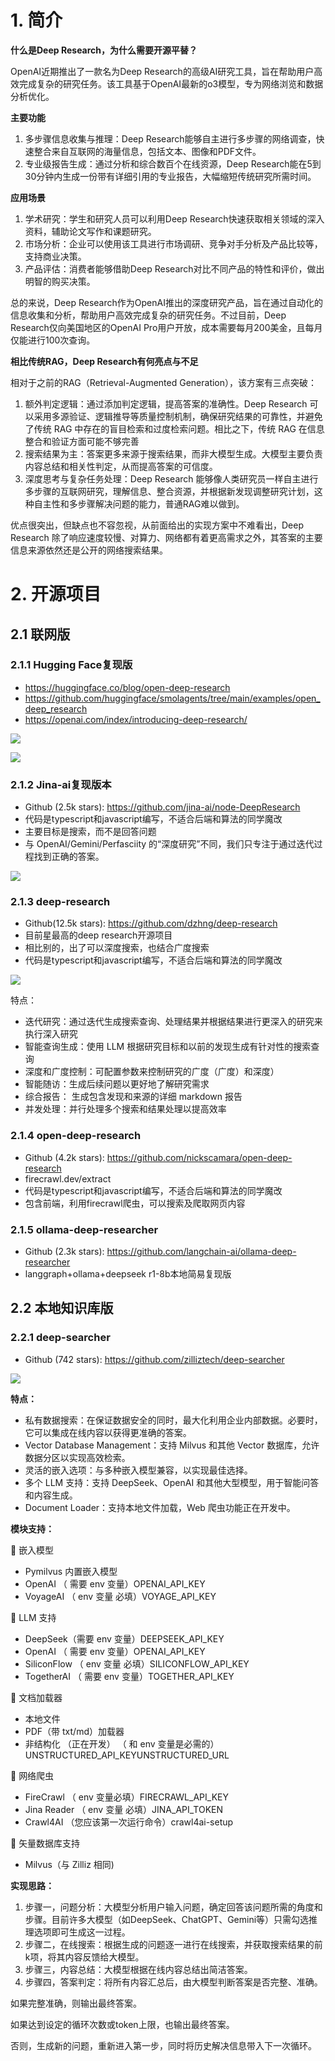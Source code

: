# 1. 简介

**什么是Deep Research，为什么需要开源平替？**

OpenAI近期推出了一款名为Deep Research的高级AI研究工具，旨在帮助用户高效完成复杂的研究任务。该工具基于OpenAI最新的o3模型，专为网络浏览和数据分析优化。

**主要功能**

1. 多步骤信息收集与推理：Deep Research能够自主进行多步骤的网络调查，快速整合来自互联网的海量信息，包括文本、图像和PDF文件。
2. 专业级报告生成：通过分析和综合数百个在线资源，Deep Research能在5到30分钟内生成一份带有详细引用的专业报告，大幅缩短传统研究所需时间。

**应用场景**
1. 学术研究：学生和研究人员可以利用Deep Research快速获取相关领域的深入资料，辅助论文写作和课题研究。
2. 市场分析：企业可以使用该工具进行市场调研、竞争对手分析及产品比较等，支持商业决策。
3. 产品评估：消费者能够借助Deep Research对比不同产品的特性和评价，做出明智的购买决策。

总的来说，Deep Research作为OpenAI推出的深度研究产品，旨在通过自动化的信息收集和分析，帮助用户高效完成复杂的研究任务。不过目前，Deep Research仅向美国地区的OpenAI Pro用户开放，成本需要每月200美金，且每月仅能进行100次查询。

**相比传统RAG，Deep Research有何亮点与不足**

相对于之前的RAG（Retrieval-Augmented Generation），该方案有三点突破：

1. 额外判定逻辑：通过添加判定逻辑，提高答案的准确性。Deep Research 可以采用多源验证、逻辑推导等质量控制机制，确保研究结果的可靠性，并避免了传统 RAG 中存在的盲目检索和过度检索问题。相比之下，传统 RAG 在信息整合和验证方面可能不够完善
2. 搜索结果为主：答案更多来源于搜索结果，而非大模型生成。大模型主要负责内容总结和相关性判定，从而提高答案的可信度。
3. 深度思考与复杂任务处理：Deep Research 能够像人类研究员一样自主进行多步骤的互联网研究，理解信息、整合资源，并根据新发现调整研究计划，这种自主性和多步骤解决问题的能力，普通RAG难以做到。

优点很突出，但缺点也不容忽视，从前面给出的实现方案中不难看出，Deep Research 除了响应速度较慢、对算力、网络都有着更高需求之外，其答案的主要信息来源依然还是公开的网络搜索结果。

# 2. 开源项目
## 2.1 联网版
### 2.1.1 Hugging Face复现版

- https://huggingface.co/blog/open-deep-research
- https://github.com/huggingface/smolagents/tree/main/examples/open_deep_research
- https://openai.com/index/introducing-deep-research/

![](.01_开源项目_images/hf_deep_research1.png)

![](.01_开源项目_images/hf_deep_research2.png)

### 2.1.2 Jina-ai复现版本

- Github (2.5k stars): https://github.com/jina-ai/node-DeepResearch
- 代码是typescript和javascript编写，不适合后端和算法的同学魔改
- 主要目标是搜索，而不是回答问题
- 与 OpenAI/Gemini/Perfasciity 的“深度研究”不同，我们只专注于通过迭代过程找到正确的答案。

![](.01_开源项目_images/流程.png)

### 2.1.3 deep-research
- Github(12.5k stars): https://github.com/dzhng/deep-research
- 目前星最高的deep research开源项目
- 相比别的，出了可以深度搜索，也结合广度搜索
- 代码是typescript和javascript编写，不适合后端和算法的同学魔改

![](.01_开源项目_images/deep_research代码流程.png)

特点：
- 迭代研究：通过迭代生成搜索查询、处理结果并根据结果进行更深入的研究来执行深入研究
- 智能查询生成：使用 LLM 根据研究目标和以前的发现生成有针对性的搜索查询
- 深度和广度控制：可配置参数来控制研究的广度（广度）和深度）
- 智能随访：生成后续问题以更好地了解研究需求
- 综合报告： 生成包含发现和来源的详细 markdown 报告
- 并发处理：并行处理多个搜索和结果处理以提高效率

### 2.1.4 open-deep-research

- Github (4.2k stars): https://github.com/nickscamara/open-deep-research
- firecrawl.dev/extract
- 代码是typescript和javascript编写，不适合后端和算法的同学魔改
- 包含前端，利用firecrawl爬虫，可以搜索及爬取网页内容

### 2.1.5 ollama-deep-researcher

- Github (2.3k stars): https://github.com/langchain-ai/ollama-deep-researcher
- langgraph+ollama+deepseek r1-8b本地简易复现版

## 2.2 本地知识库版

### 2.2.1 deep-searcher

- Github (742 stars): https://github.com/zilliztech/deep-searcher

![](.01_开源项目_images/流程.png)

**特点：**
- 私有数据搜索：在保证数据安全的同时，最大化利用企业内部数据。必要时，它可以集成在线内容以获得更准确的答案。
- Vector Database Management：支持 Milvus 和其他 Vector 数据库，允许数据分区以实现高效检索。
- 灵活的嵌入选项：与多种嵌入模型兼容，以实现最佳选择。
- 多个 LLM 支持：支持 DeepSeek、OpenAI 和其他大型模型，用于智能问答和内容生成。
- Document Loader：支持本地文件加载，Web 爬虫功能正在开发中。

**模块支持：**   

🔹 嵌入模型  
   - Pymilvus 内置嵌入模型
   - OpenAI （ 需要 env 变量）OPENAI_API_KEY
   - VoyageAI （ env 变量 必填）VOYAGE_API_KEY  

🔹 LLM 支持  
   - DeepSeek（需要 env 变量）DEEPSEEK_API_KEY
   - OpenAI （ 需要 env 变量）OPENAI_API_KEY
   - SiliconFlow （ env 变量 必填）SILICONFLOW_API_KEY
   - TogetherAI （ 需要 env 变量）TOGETHER_API_KEY

🔹 文档加载器  
   - 本地文件
   - PDF（带 txt/md）加载器
   - 非结构化 （正在开发） （ 和 env 变量是必需的）UNSTRUCTURED_API_KEYUNSTRUCTURED_URL

🔹 网络爬虫  
   - FireCrawl （ env 变量必填）FIRECRAWL_API_KEY
   - Jina Reader （ env 变量 必填）JINA_API_TOKEN
   - Crawl4AI （您应该第一次运行命令）crawl4ai-setup

🔹 矢量数据库支持  
   - Milvus（与 Zilliz 相同)

**实现思路：**  
1. 步骤一，问题分析：大模型分析用户输入问题，确定回答该问题所需的角度和步骤。目前许多大模型（如DeepSeek、ChatGPT、Gemini等）只需勾选推理选项即可生成这一过程。
2. 步骤二，在线搜索：根据生成的问题逐一进行在线搜索，并获取搜索结果的前k项，将其内容反馈给大模型。
3. 步骤三，内容总结：大模型根据在线内容总结出简洁答案。
4. 步骤四，答案判定：将所有内容汇总后，由大模型判断答案是否完整、准确。

如果完整准确，则输出最终答案。

如果达到设定的循环次数或token上限，也输出最终答案。

否则，生成新的问题，重新进入第一步，同时将历史解决信息带入下一次循环。